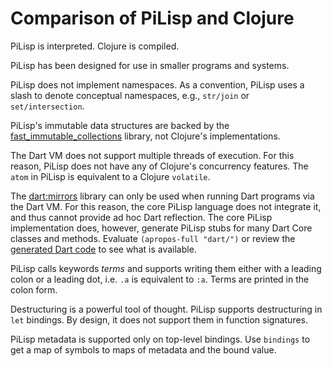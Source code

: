 # Comparison of PiLisp and Clojure

PiLisp is interpreted. Clojure is compiled.

PiLisp has been designed for use in smaller programs and systems.

PiLisp does not implement namespaces. As a convention, PiLisp uses a slash to
denote conceptual namespaces, e.g., `str/join` or `set/intersection`.

PiLisp's immutable data structures are backed by the
[fast_immutable_collections] library, not Clojure's implementations.

The Dart VM does not support multiple threads of execution. For this reason,
PiLisp does not have any of Clojure's concurrency features. The `atom` in PiLisp
is equivalent to a Clojure `volatile`.

The [dart:mirrors] library can only be used when running Dart programs via the
Dart VM. For this reason, the core PiLisp language does not integrate it, and
thus cannot provide ad hoc Dart reflection. The core PiLisp implementation does,
however, generate PiLisp stubs for many Dart Core classes and methods. Evaluate
`(apropos-full "dart/")` or review the [generated Dart code][core-stub] to see
what is available.

PiLisp calls keywords _terms_ and supports writing them either with a
leading colon or a leading dot, i.e. `.a` is equivalent to `:a`. Terms
are printed in the colon form.

Destructuring is a powerful tool of thought. PiLisp supports destructuring in
`let` bindings. By design, it does not support them in function signatures.

PiLisp metadata is supported only on top-level bindings. Use `bindings` to get a
map of symbols to maps of metadata and the bound value.


<!-- Links -->
[core-stub]: https://github.com/pilisp/pilisp-monorepo/main/tree/pkgs/pilisp-core/lib/src/pilisp_core.stub.dart
[dart:mirrors]: https://api.dart.dev/stable/2.19.1/dart-mirrors/dart-mirrors-library.html
[fast_immutable_collections]: https://pub.dev/documentation/fast_immutable_collections/latest/fast_immutable_collections/fast_immutable_collections-library.html
